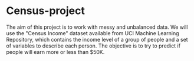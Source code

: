 # Census-project

The aim of this project is to work with messy and unbalanced data. We will use the "Census Income" dataset available from UCI Machine Learning Repository, which contains the income level of a group of people and a set of variables to describe each person. The objective is to try to predict if people will earn more or less than $50K.  

